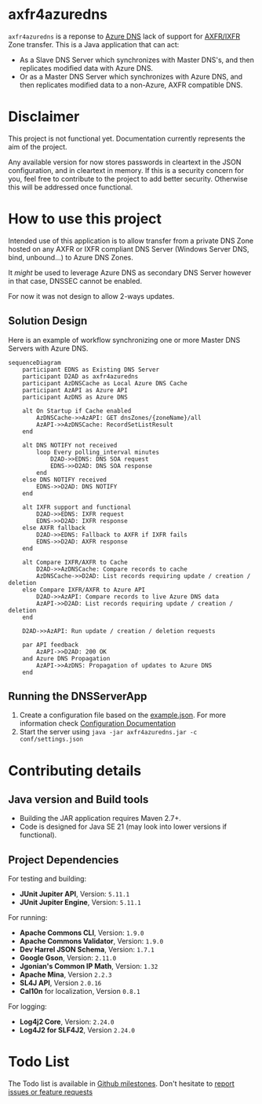 # axfr4azuredns
`axfr4azuredns` is a reponse to [Azure DNS](https://learn.microsoft.com/en-us/azure/dns/dns-overview) lack of support for [AXFR/IXFR](https://learn.microsoft.com/en-us/azure/dns/dns-faq#does-azure-dns-support-zone-transfers--axfr-ixfr--) Zone transfer.
This is a Java application that can act:
* As a Slave DNS Server which synchronizes with Master DNS's, and then replicates modified data with Azure DNS.
* Or as a Master DNS Server which synchronizes with Azure DNS, and then replicates modified data to a non-Azure, AXFR compatible DNS.

# Disclaimer

This project is not functional yet. Documentation currently represents the aim of the project.

Any available version for now stores passwords in cleartext in the JSON configuration, and in cleartext in memory. If this is a security concern for you, feel free to contribute to the project to add better security. Otherwise this will be addressed once functional.

# How to use this project

Intended use of this application is to allow transfer from a private DNS Zone hosted on any AXFR or IXFR compliant DNS Server (Windows Server DNS, bind, unbound...) to Azure DNS Zones.

It *might* be used to leverage Azure DNS as secondary DNS Server however in that case, DNSSEC cannot be enabled.

For now it was not design to allow 2-ways updates.

## Solution Design

Here is an example of workflow synchronizing one or more Master DNS Servers with Azure DNS.

```mermaid
sequenceDiagram
    participant EDNS as Existing DNS Server
    participant D2AD as axfr4azuredns
    participant AzDNSCache as Local Azure DNS Cache
    participant AzAPI as Azure API
    participant AzDNS as Azure DNS
    
    alt On Startup if Cache enabled
        AzDNSCache->>AzAPI: GET dnsZones/{zoneName}/all
        AzAPI->>AzDNSCache: RecordSetListResult
    end

    alt DNS NOTIFY not received
        loop Every polling_interval minutes
            D2AD->>EDNS: DNS SOA request
            EDNS->>D2AD: DNS SOA response
        end
    else DNS NOTIFY received
        EDNS->>D2AD: DNS NOTIFY
    end

    alt IXFR support and functional
        D2AD->>EDNS: IXFR request
        EDNS->>D2AD: IXFR response
    else AXFR fallback
        D2AD->>EDNS: Fallback to AXFR if IXFR fails
        EDNS->>D2AD: AXFR response
    end

    alt Compare IXFR/AXFR to Cache
        D2AD->>AzDNSCache: Compare records to cache
        AzDNSCache->>D2AD: List records requiring update / creation / deletion
    else Compare IXFR/AXFR to Azure API
        D2AD->>AzAPI: Compare records to live Azure DNS data
        AzAPI->>D2AD: List records requiring update / creation / deletion
    end

    D2AD->>AzAPI: Run update / creation / deletion requests

    par API feedback
        AzAPI->>D2AD: 200 OK
    and Azure DNS Propagation
        AzAPI->>AzDNS: Propagation of updates to Azure DNS
    end
```

## Running the DNSServerApp

1. Create a configuration file based on the [example.json](conf/example.json). For more information check [Configuration Documentation](conf/README.md)
2. Start the server using `java -jar axfr4azuredns.jar -c conf/settings.json`

# Contributing details

## Java version and Build tools

* Building the JAR application requires Maven 2.7+.
* Code is designed for Java SE 21 (may look into lower versions if functional).

## Project Dependencies

For testing and building:
- **JUnit Jupiter API**, Version: `5.11.1`
- **JUnit Jupiter Engine**, Version: `5.11.1`

For running:
- **Apache Commons CLI**, Version: `1.9.0`
- **Apache Commons Validator**, Version: `1.9.0`
- **Dev Harrel JSON Schema**, Version: `1.7.1`
- **Google Gson**, Version: `2.11.0`
- **Jgonian's Common IP Math**, Version: `1.32`
- **Apache Mina**, Version `2.2.3`
- **SL4J API**, Version `2.0.16`
- **Cal10n** for localization, Version `0.8.1`

For logging:
- **Log4j2 Core**, Version: `2.24.0`
- **Log4J2 for SLF4J2**, Version `2.24.0`

# Todo List

The Todo list is available in [Github milestones](https://github.com/vivienbo/axfr4azuredns/milestone).
Don't hesitate to [report issues or feature requests](https://github.com/vivienbo/axfr4azuredns/issues)